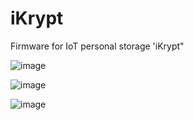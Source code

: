 # iKrypt
Firmware for IoT personal storage 'iKrypt"

![image](https://github.com/flensimdotcore/iKrypt/assets/62958741/c528ac5d-5f66-45f7-b2fd-604579db1a73)

![image](https://github.com/flensimdotcore/iKrypt/assets/62958741/781a6db6-31fc-450f-8887-909061d63453)

![image](https://github.com/flensimdotcore/iKrypt/assets/62958741/5ebe572a-5bbe-4159-9169-ec9dd56ca1c1)
